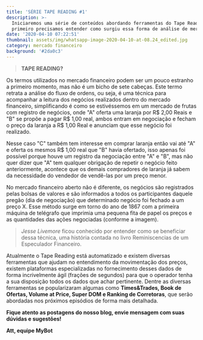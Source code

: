 ```yaml
---
title: 'SÉRIE TAPE READING #1'
description: >-
  Iniciaremos uma série de conteúdos abordando ferramentas do Tape Reading, mas
  primeiro precisamos entender como surgiu essa forma de análise de mercado.
date: '2020-04-10 07:22:51'
thumbnail: assets/img/whatsapp-image-2020-04-10-at-08.24_edited.jpg
category: mercado financeiro
background: '#2da0c3'
---
```

> **TAPE READING?**

Os termos utilizados no mercado financeiro podem ser um pouco estranho a primeiro momento, mas não é um bicho de sete cabeças. Este termo retrata a análise do fluxo de ordens, ou seja, é uma técnica para acompanhar a leitura dos negócios realizados dentro do mercado financeiro, simplificando é como se estivéssemos em um mercado de frutas com registro de negócios, onde "A" oferta uma laranja por R$ 2,00 Reais e "B" se propõe a pagar R$ 1,00 real, ambos entram em negociação e fecham o preço da laranja a R$ 1,00 Real e anunciam que esse negócio foi realizado.

Nesse caso "C" também tem interesse em comprar laranja então vai até "A" e oferta os mesmos R$ 1,00 real que "B" havia ofertado, isso apenas foi possível porque houve um registro da negociação entre "A" e "B", mas não quer dizer que "A" tem qualquer obrigação de repetir o negócio feito anteriormente, acontece que os demais compradores de laranja já sabem da necessidade do vendedor de vendê-las por um preço menor.

No mercado financeiro aberto não é diferente, os negócios são registrados pelas bolsas de valores e são informados a todos os participantes daquele pregão (dia de negociação) que determinado negócio foi fechado a um preço X. Esse método surge em torno do ano de 1867 com a primeira máquina de telégrafo que imprimia uma pequena fita de papel os preços e as quantidades das ações negociadas (conforme a imagem). 

> *Jesse Livemore* ficou conhecido por entender como se beneficiar dessa técnica, uma história contada no livro Reminiscencias de um Especulador Financeiro.

Atualmente o Tape Reading está automatizado e existem diversas ferramentas que ajudam no entendimento da movimentação dos preços, existem plataformas especializadas no fornecimento desses dados de forma incrivelmente ágil (frações de segundos) para que o operador tenha a sua disposição todos os dados que achar pertinente. Dentre as diversas ferramentas se popularizaram algumas como **Times&Trades, Book de Ofertas, Volume at Price, Super DOM e Ranking de Corretoras**, que serão abordadas nos próximos episódios de forma mais detalhada.

**Fique atento as postagens do nosso blog, envie mensagem com suas dúvidas e sugestões!**

**Att,  equipe MyBot**